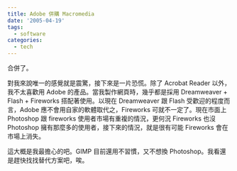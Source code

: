 ```yaml
---
title: Adobe 併購 Macromedia
date: '2005-04-19'
tags:
  - software
categories:
  - tech
---
```

合併了。  
  
對我來說唯一的感覺就是震驚，接下來是一片恐慌。除了 Acrobat Reader 以外，我不太喜歡用 Adobe 的產品。當我製作網頁時，幾乎都是採用 Dreamweaver + Flash + Fireworks 搭配著使用。以現在 Dreamweaver 跟 Flash 受歡迎的程度而言，Adobe 應不會用自家的軟體取代之，Fireworks 可就不一定了。現在市面上 Photoshop 跟 fireworks 使用者市場有重複的情況，更何況 Fireworks 也沒 Photoshop 擁有那麼多的使用者，接下來的情況，就是很有可能 Fireworks 會在市場上消失。  
  
這大概是我最擔心的吧。GIMP 目前還用不習慣，又不想換 Photoshop。我看還是趕快找找替代方案吧，唉。